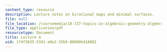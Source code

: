 ```yaml
---
content_type: resource
description: Lecture notes on birational maps and minimal surfaces.
file: null
file_location: /coursemedia/18-727-topics-in-algebraic-geometry-algebraic-surfaces-spring-2008/1f4f36355341a0e235b980608b418882_lect4.pdf
file_type: application/pdf
resourcetype: Document
title: Lecture 4
uid: 1f4f3635-5341-a0e2-35b9-80608b418882
---
```

